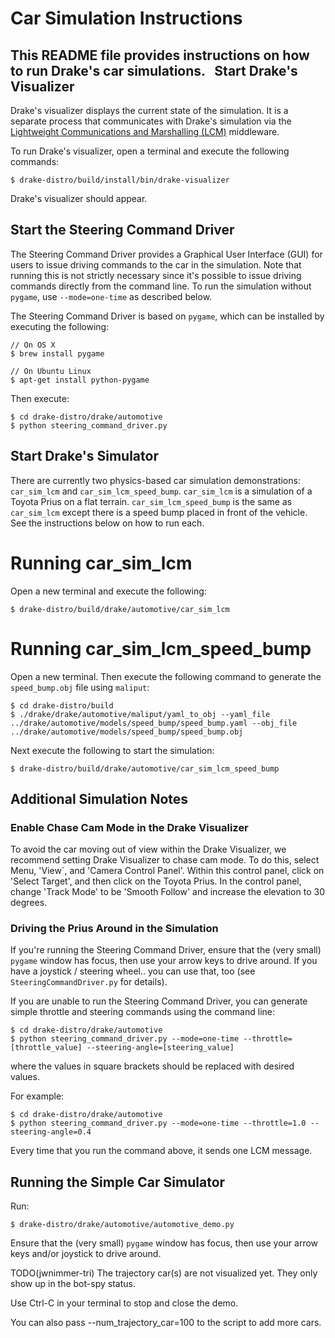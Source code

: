 Car Simulation Instructions
===========================

This README file provides instructions on how to run Drake's car simulations.
 
Start Drake's Visualizer
------------------------

Drake's visualizer displays the current state of the simulation. It is a
separate process that communicates with Drake's simulation via the
[Lightweight Communications and Marshalling (LCM)](https://lcm-proj.github.io/)
middleware.

To run Drake's visualizer, open a terminal and execute the following commands:

```
$ drake-distro/build/install/bin/drake-visualizer
```

Drake's visualizer should appear.

Start the Steering Command Driver
---------------------------------

The Steering Command Driver provides a Graphical User Interface (GUI) for users
to issue driving commands to the car in the simulation. Note that running this
is not strictly necessary since it's possible to issue driving commands directly
from the command line. To run the simulation without `pygame`, use `--mode=one-time`
as described below.

The Steering Command Driver is based on `pygame`, which can be installed by
executing the following:

```
// On OS X
$ brew install pygame

// On Ubuntu Linux
$ apt-get install python-pygame
```

Then execute:

```
$ cd drake-distro/drake/automotive
$ python steering_command_driver.py
```

Start Drake's Simulator
-----------------------

There are currently two physics-based car simulation demonstrations:
`car_sim_lcm` and `car_sim_lcm_speed_bump`. `car_sim_lcm` is a simulation of a
Toyota Prius on a flat terrain. `car_sim_lcm_speed_bump` is the same as
`car_sim_lcm` except there is a speed bump placed in front of the vehicle. See
the instructions below on how to run each.

Running car_sim_lcm
===================

Open a new terminal and execute the following:

```
$ drake-distro/build/drake/automotive/car_sim_lcm
```

Running car_sim_lcm_speed_bump
==============================

Open a new terminal. Then execute the following command to generate the
`speed_bump.obj` file using `maliput`:

```
$ cd drake-distro/build
$ ./drake/drake/automotive/maliput/yaml_to_obj --yaml_file ../drake/automotive/models/speed_bump/speed_bump.yaml --obj_file ../drake/automotive/models/speed_bump/speed_bump.obj
```

Next execute the following to start the simulation:

```
$ drake-distro/build/drake/automotive/car_sim_lcm_speed_bump
```

Additional Simulation Notes
---------------------------

### Enable Chase Cam Mode in the Drake Visualizer

To avoid the car moving out of view within the Drake Visualizer, we recommend
setting Drake Visualizer to chase cam mode.  To do this, select Menu, 'View`,
and 'Camera Control Panel'. Within this control panel, click on 'Select Target',
and then click on the Toyota Prius.  In the control panel, change 'Track Mode'
to be 'Smooth Follow' and increase the elevation to 30 degrees.

### Driving the Prius Around in the Simulation

If you're running the Steering Command Driver, ensure that the (very small)
`pygame` window has focus, then use your arrow keys to drive around. If you have
a joystick / steering wheel.. you can use that, too (see
`SteeringCommandDriver.py` for details).

If you are unable to run the Steering Command Driver, you can generate simple
throttle and steering commands using the command line:

```
$ cd drake-distro/drake/automotive
$ python steering_command_driver.py --mode=one-time --throttle=[throttle_value] --steering-angle=[steering_value]
```
where the values in square brackets should be replaced with desired values.

For example:

```
$ cd drake-distro/drake/automotive
$ python steering_command_driver.py --mode=one-time --throttle=1.0 --steering-angle=0.4
```

Every time that you run the command above, it sends one LCM message.

Running the Simple Car Simulator
--------------------------------

Run:
```
$ drake-distro/drake/automotive/automotive_demo.py
```

Ensure that the (very small) `pygame` window has focus, then use your
arrow keys and/or joystick to drive around.

TODO(jwnimmer-tri) The trajectory car(s) are not visualized yet.  They only
show up in the bot-spy status.

Use Ctrl-C in your terminal to stop and close the demo.

You can also pass --num_trajectory_car=100 to the script to add more cars.
